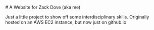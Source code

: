 # A Website for Zack Dove (aka me)

Just a little project to show off some interdisciplinary skills.
Originally hosted on an AWS EC2 instance, but now just on github.io
